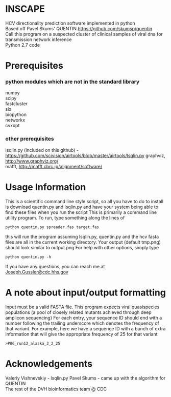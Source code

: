 # INSCAPE 
HCV directionality prediction software implemented in python  
Based off Pavel Skums' QUENTIN https://github.com/skumsp/quentin  
Call this program on a suspected cluster of clinical samples of viral dna for transmission network inference  
Python 2.7 code
# Prerequisites
### python modules which are not in the standard library
numpy  
scipy  
fastcluster  
six  
biopython  
networkx  
cvxopt  
### other prerequisites
lsqlin.py (included on this github) - https://github.com/scivision/airtools/blob/master/airtools/lsqlin.py
graphviz, http://www.graphviz.org/  
mafft, http://mafft.cbrc.jp/alignment/software/  

# Usage Information

This is a scientific command line style script, so all you have to do to install is download quentin.py and lsqlin.py and have your system being able to find these files when you run the script
This is primarily a command line utility program. To run, type something along the lines of  

```
python quentin.py spreader.fas target.fas
```

this will run the program assuming lsqlin.py, quentin.py and the hcv fasta files are all in the current working directory. Your output (default tmp.png) should look similar to output.png
For help with other options, simply type  

```
python quentin.py -h
```

If you have any questions, you can reach me at Joseph.Gussler@cdc.hhs.gov

# A note about input/output formatting
Input must be a valid FASTA file.
This program expects viral quasispecies populations (a pool of closely related mutants achieved through deep amplicon sequencing)
For each entry, your sequence ID should end with a number following the trailing underscore which denotes the frequency of that variant. For example, here we have a sequence ID with a bunch of extra information that will give the appropriate frequency of 25 for that variant

```
>P06_run12_alaska_3_2_25
```
    
# Acknowledgements
Valeriy Vishnevskiy - lsqlin.py
Pavel Skums - came up with the algorithm for QUENTIN  
The rest of the DVH bioinformatics team @ CDC  
